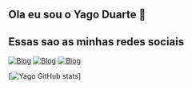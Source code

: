 ## Ola eu sou o Yago Duarte 🤙

## Essas sao as minhas redes sociais
[![Blog](https://img.shields.io/badge/Gmail-D14836?style=for-the-badge&logo=gmail&logoColor=white)](yagoduarte1005@gmail.com)
[![Blog](https://img.shields.io/badge/Discord-7289DA?style=for-the-badge&logo=discord&logoColor=white)](laranxinha_69)
[![Blog](https://img.shields.io/badge/Instagram-E4405F?style=for-the-badge&logo=instagram&logoColor=white)](https://www.instagram.com/duarte.1786/)

[![Yago GitHub stats](https://github-readme-stats.vercel.app/api?username=yagoduarte0&theme=dark_icons=true)]
